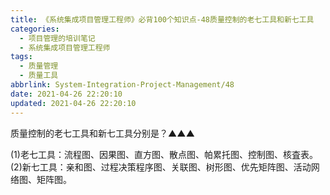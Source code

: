 ```yaml
---
title: 《系统集成项目管理工程师》必背100个知识点-48质量控制的老七工具和新七工具
categories:
  - 项目管理的培训笔记
  - 系统集成项目管理工程师
tags:
  - 质量管理
  - 质量工具
abbrlink: System-Integration-Project-Management/48
date: 2021-04-26 22:20:10
updated: 2021-04-26 22:20:10
---
```


质量控制的老七工具和新七工具分别是？▲▲▲

(1)老七工具：流程图、因果图、直方图、散点图、帕累托图、控制图、核査表。
(2)新七工具：亲和图、过程决策程序图、关联图、树形图、优先矩阵图、活动网络图、矩阵图。
